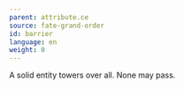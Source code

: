 ```yaml
---
parent: attribute.ce
source: fate-grand-order
id: barrier
language: en
weight: 0
---
```


A solid entity towers over all.
None may pass.
